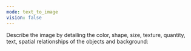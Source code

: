 ```yaml
---
mode: text_to_image
vision: false
---
```


Describe the image by detailing the color, shape, size, texture, quantity, text, spatial relationships of the objects and background:
